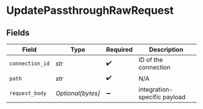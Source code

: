 # UpdatePassthroughRawRequest


## Fields

| Field                        | Type                         | Required                     | Description                  |
| ---------------------------- | ---------------------------- | ---------------------------- | ---------------------------- |
| `connection_id`              | *str*                        | :heavy_check_mark:           | ID of the connection         |
| `path`                       | *str*                        | :heavy_check_mark:           | N/A                          |
| `request_body`               | *Optional[bytes]*            | :heavy_minus_sign:           | integration-specific payload |